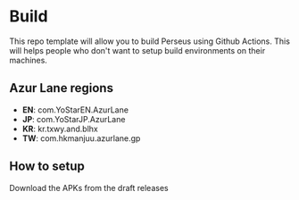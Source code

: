# Build
This repo template will allow you to build Perseus using Github Actions. This will helps people who don't want to setup build environments on their machines.

## Azur Lane regions
- **EN**: com.YoStarEN.AzurLane
- **JP**: com.YoStarJP.AzurLane
- **KR**: kr.txwy.and.blhx
- **TW**: com.hkmanjuu.azurlane.gp

## How to setup
Download the APKs from the draft releases
